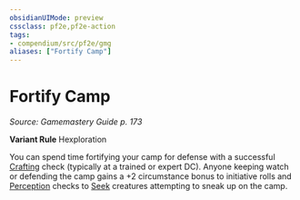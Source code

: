 ```yaml
---
obsidianUIMode: preview
cssclass: pf2e,pf2e-action
tags:
- compendium/src/pf2e/gmg
aliases: ["Fortify Camp"]
---
```

# Fortify Camp
*Source: Gamemastery Guide p. 173*  

**Variant Rule** Hexploration

You can spend time fortifying your camp for defense with a successful [Crafting](/compendium/skills.md#Crafting) check (typically at a trained or expert DC). Anyone keeping watch or defending the camp gains a +2 circumstance bonus to initiative rolls and [Perception](/compendium/skills.md#Perception) checks to [Seek](/rules/actions/seek.md) creatures attempting to sneak up on the camp.
